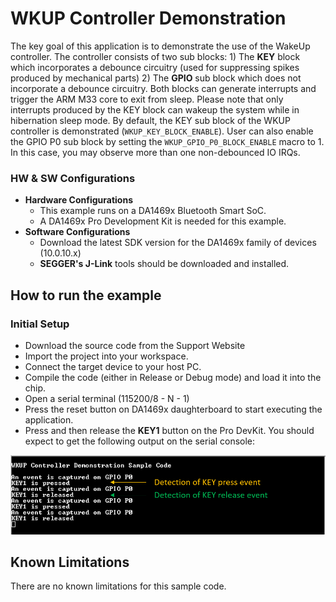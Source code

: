 # WKUP Controller Demonstration

The key goal of this application is to demonstrate the use of the WakeUp controller. The controller consists of two sub blocks: 1) The **KEY** block which incorporates a debounce circuitry (used for suppressing spikes produced by mechanical parts) 2) The **GPIO** sub block which does not incorporate a debounce circuitry. Both blocks can generate interrupts and trigger the ARM M33 core to exit from sleep. Please note that only interrupts produced by the KEY block can wakeup the system while in hibernation sleep mode. By default, the KEY sub block of the WKUP controller is demonstrated (`WKUP_KEY_BLOCK_ENABLE`). User can also enable the GPIO P0 sub block by setting the  `WKUP_GPIO_P0_BLOCK_ENABLE` macro to 1. In this case, you may observe more than one non-debounced IO IRQs.

### HW & SW Configurations

- **Hardware Configurations**
  - This example runs on a DA1469x Bluetooth Smart SoC.
  - A DA1469x Pro Development Kit is needed for this example.
- **Software Configurations**
  - Download the latest SDK version for the DA1469x family of devices (10.0.10.x)
  - **SEGGER's J-Link** tools should be downloaded and installed.

## How to run the example

### Initial Setup

- Download the source code from the Support Website
- Import the project into your workspace.
- Connect the target device to your host PC.
- Compile the code (either in Release or Debug mode) and load it into the chip.
- Open a serial terminal (115200/8 - N - 1)
- Press the reset button on DA1469x daughterboard to start executing the application.
- Press and then release the **KEY1** button on the Pro DevKit. You should expect to get the following output on the serial console:

![WKUP Controller - Serial Console](assets/WKUP_serial_console.png)

## Known Limitations

There are no known limitations for this sample code.
